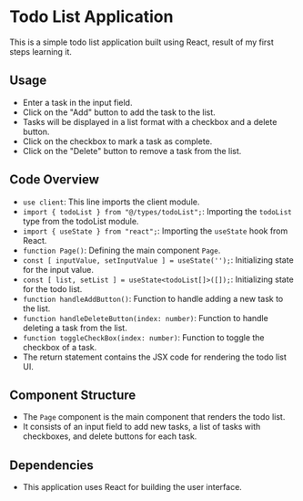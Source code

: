 # Todo List Application

This is a simple todo list application built using React, result of my first steps learning it.

## Usage

- Enter a task in the input field.
- Click on the "Add" button to add the task to the list.
- Tasks will be displayed in a list format with a checkbox and a delete button.
- Click on the checkbox to mark a task as complete.
- Click on the "Delete" button to remove a task from the list.

## Code Overview

- `use client`: This line imports the client module.
- `import { todoList } from "@/types/todoList";`: Importing the `todoList` type from the todoList module.
- `import { useState } from "react";`: Importing the `useState` hook from React.
- `function Page()`: Defining the main component `Page`.
- `const [ inputValue, setInputValue ] = useState('');`: Initializing state for the input value.
- `const [ list, setList ] = useState<todoList[]>([]);`: Initializing state for the todo list.
- `function handleAddButton()`: Function to handle adding a new task to the list.
- `function handleDeleteButton(index: number)`: Function to handle deleting a task from the list.
- `function toggleCheckBox(index: number)`: Function to toggle the checkbox of a task.
- The return statement contains the JSX code for rendering the todo list UI.

## Component Structure

- The `Page` component is the main component that renders the todo list.
- It consists of an input field to add new tasks, a list of tasks with checkboxes, and delete buttons for each task.

## Dependencies

- This application uses React for building the user interface.

